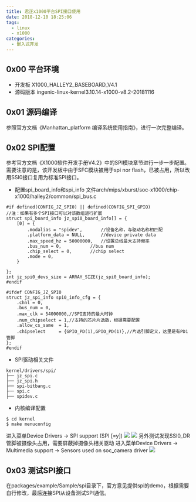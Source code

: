 ```yaml
---
title: 君正x1000平台SPI接口使用
date: 2018-12-10 18:25:06
tags:
  - linux
  - x1000
categories:
  - 嵌入式开发
---
```


## 0x00 平台环境

* 开发板 X1000_HALLEY2_BASEBOARD_V4.1
* 源码版本 ingenic-linux-kernel3.10.14-x1000-v8.2-20181116

## 0x01 源码编译

参照官方文档《Manhattan_platform 编译系统使用指南》，进行一次完整编译。

## 0x02 SPI配置

参考官方文档《X1000软件开发手册V4.2》中的SPI模块章节进行一步一步配置。
需要注意的是，该开发板中由于SFC模块被用于spi nor flash，已被占用，所以改用SSI0接口复用为标准SPI接口。

* 配置spi_board_info和spi_info
文件arch/mips/xburst/soc-x1000/chip-x1000/halley2/common/spi_bus.c
```
#if defined(CONFIG_JZ_SPI0) || defined(CONFIG_SPI_GPIO)
//注：如果有多个SPI接口可以对该数组进行扩展
struct spi_board_info jz_spi0_board_info[] = {
	[0] = {
		.modalias = "spidev",		//设备名称，与驱动名称相匹配
		.platform_data = NULL,	    //device private data
		.max_speed_hz = 50000000, 	//设置总线最大支持频率
		.bus_num = 0,		    //bus num
		.chip_select = 0,	    //chip select
		.mode = 0,
	}

};
int jz_spi0_devs_size = ARRAY_SIZE(jz_spi0_board_info);
#endif

#ifdef CONFIG_JZ_SPI0
struct jz_spi_info spi0_info_cfg = {
	.chnl = 0,
	.bus_num = 0,
	.max_clk = 54000000,//SPI支持的最大时钟
	.num_chipselect = 1,//支持的芯片片选数，根据需要配置
	.allow_cs_same  = 1,
	.chipselect     = {GPIO_PD(1),GPIO_PD(1)},//片选引脚定义，这里是有PD1管脚
};
#endif
```

* SPI驱动相关文件
```
kernel/drivers/spi/
├── jz_spi.c
├── jz_spi.h
├── spi-bitbang.c
├── spi.c
├── spidev.c
```

* 内核编译配置
```
$ cd kernel
$ make menuconfig
```
进入菜单Device Drivers -> SPI support (SPI [=y])
![](/upload/201812/2018121001.PNG)
![](/upload/201812/2018121002.PNG)
另外测试发现SSI0_DR管脚被摄像头占用，需要屏蔽掉摄像头相关驱动
进入菜单Device Drivers -> Multimedia support -> Sensors used on soc_camera driver
![](/upload/201812/2018121003.PNG)


## 0x03 测试SPI接口

在packages/example/Sample/spi目录下，官方意见提供spi的demo，根据需要自行修改，最后连接SPI从设备测试SPI通信。
